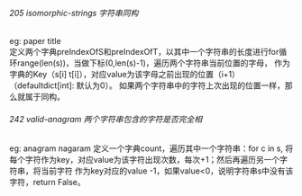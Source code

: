 ###### 205 isomorphic-strings  字符串同构
eg: paper title   
定义两个字典preIndexOfS和preIndexOfT，以其中一个字符串的长度进行for循环range(len(s))，当做下标(0,len(s)-1)，遍历两个字符串当前位置的字母，
作为字典的Key（s[i] t[i]），对应value为该字母之前出现的位置（i+1）（defaultdict[int]: 默认为0）。
如果两个字符串中的字符上次出现的位置一样，那么就属于同构。

###### 242 valid-anagram  两个字符串包含的字符是否完全相
eg: anagram nagaram 
定义一个字典count，遍历其中一个字符串：for c in s, 将每个字符作为key，对应value为该字符出现次数，每次+1；然后再遍历另一个字符串，将当前字符
作为key对应的value -1，如果value<0，说明字符串s中没有该字符，return False。

